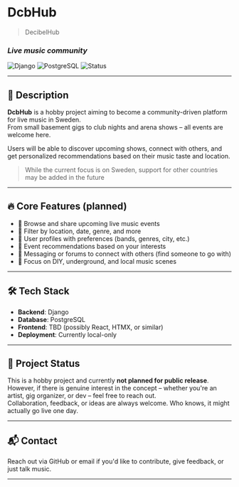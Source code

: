 # DcbHub  
> DecibelHub
### *Live music community*

![Django](https://img.shields.io/badge/Made%20with-Django-092E20?style=for-the-badge&logo=django&logoColor=white)
![PostgreSQL](https://img.shields.io/badge/Database-PostgreSQL-336791?style=for-the-badge&logo=postgresql&logoColor=white)
![Status](https://img.shields.io/badge/Status-In%20Progress-yellow?style=for-the-badge)

---

## 🎸 Description

**DcbHub** is a hobby project aiming to become a community-driven platform for live music in Sweden.  
From small basement gigs to club nights and arena shows – all events are welcome here.

Users will be able to discover upcoming shows, connect with others, and get personalized recommendations based on their music taste and location.

> While the current focus is on Sweden, support for other countries may be added in the future

---

## 🔥 Core Features (planned)

- 📅 Browse and share upcoming live music events  
- 📍 Filter by location, date, genre, and more  
- 👤 User profiles with preferences (bands, genres, city, etc.)  
- 🧭 Event recommendations based on your interests  
- 💬 Messaging or forums to connect with others (find someone to go with)  
- 🤘 Focus on DIY, underground, and local music scenes  

---

## 🛠️ Tech Stack

- **Backend**: Django  
- **Database**: PostgreSQL  
- **Frontend**: TBD (possibly React, HTMX, or similar)  
- **Deployment**: Currently local-only

---

## 🚧 Project Status

This is a hobby project and currently **not planned for public release**.  
However, if there is genuine interest in the concept – whether you're an artist, gig organizer, or dev – feel free to reach out.  
Collaboration, feedback, or ideas are always welcome. Who knows, it might actually go live one day.

---

## 📬 Contact

Reach out via GitHub or email if you'd like to contribute, give feedback, or just talk music.

---

